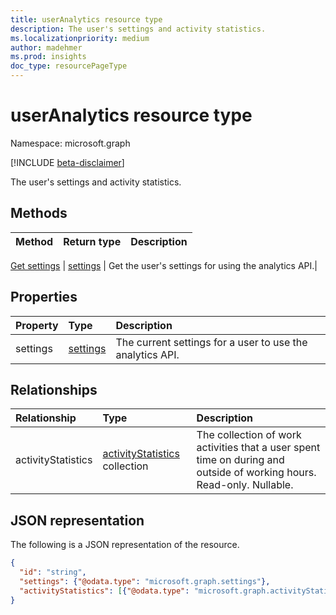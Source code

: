 ```yaml
---
title: userAnalytics resource type
description: The user's settings and activity statistics.
ms.localizationpriority: medium
author: madehmer
ms.prod: insights
doc_type: resourcePageType
---
```


# userAnalytics resource type

Namespace: microsoft.graph

[!INCLUDE [beta-disclaimer](../../includes/beta-disclaimer.md)]

The user's settings and activity statistics.

## Methods

| Method | Return type | Description |
| :----- | :---------- | :---------- |

[Get settings](../api/useranalytics-get-settings.md) | [settings](settings.md) | Get the user's settings for using the analytics API.|

## Properties

| Property | Type                    | Description                                               |
| :------- | :---------------------- | :-------------------------------------------------------- |
| settings | [settings](settings.md) | The current settings for a user to use the analytics API. |

## Relationships

| Relationship       | Type                                                   | Description                                                                                                           |
| :----------------- | :----------------------------------------------------- | :-------------------------------------------------------------------------------------------------------------------- |
| activityStatistics | [activityStatistics](activitystatistics.md) collection | The collection of work activities that a user spent time on during and outside of working hours. Read-only. Nullable. |

## JSON representation

The following is a JSON representation of the resource.

<!-- {
  "blockType": "resource",
  "keyProperty": "id",
  "optionalProperties": [
    "activityStatistics"
  ],
  "@odata.type": "microsoft.graph.userAnalytics"
}-->

```json
{
  "id": "string",
  "settings": {"@odata.type": "microsoft.graph.settings"},
  "activityStatistics": [{"@odata.type": "microsoft.graph.activityStatistics"}]
}
```

<!-- uuid: 16cd6b66-4b1a-43a1-adaf-3a886856ed98
2019-02-04 14:57:30 UTC -->

<!-- {
  "type": "#page.annotation",
  "description": "userAnalytics resource",
  "keywords": "",
  "section": "documentation",
  "tocPath": ""
}-->
